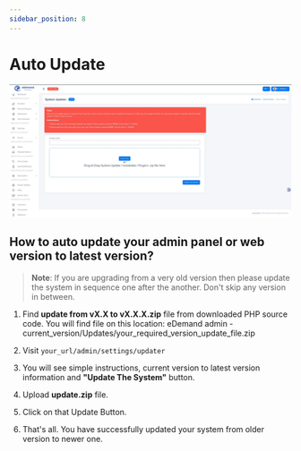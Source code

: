 ```yaml
---
sidebar_position: 8
---
```


# Auto Update

![Auto Update](../../static/img/adminPanel/updater.webp)

## How to auto update your admin panel or web version to latest version?

> **Note**: If you are upgrading from a very old version then please update the system in sequence one after the another. Don't skip any version in between.

1. Find **update from vX.X to vX.X.X.zip** file from downloaded PHP source code. You will find file on this location: eDemand admin - current_version/Updates/your_required_version_update_file.zip

2. Visit `your_url/admin/settings/updater`

3. You will see simple instructions, current version to latest version information and **"Update The System"** button.

4. Upload **update.zip** file.

5. Click on that Update Button.

6. That's all. You have successfully updated your system from older version to newer one.
